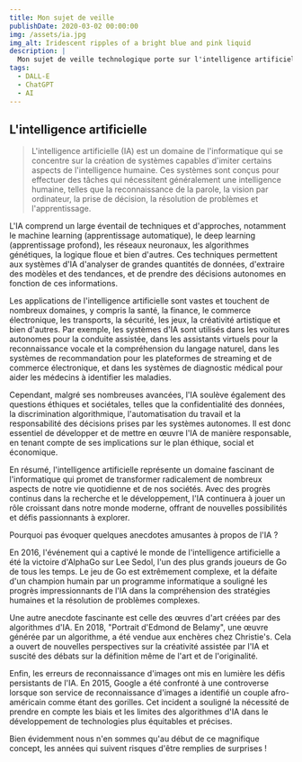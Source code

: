 ```yaml
---
title: Mon sujet de veille
publishDate: 2020-03-02 00:00:00
img: /assets/ia.jpg
img_alt: Iridescent ripples of a bright blue and pink liquid
description: |
  Mon sujet de veille technologique porte sur l'intelligence artificielle.
tags:
  - DALL-E
  - ChatGPT
  - AI
---
```


## L'intelligence artificielle 

> L'intelligence artificielle (IA) est un domaine de l'informatique qui se concentre sur la création de systèmes capables d'imiter certains aspects de l'intelligence humaine. Ces systèmes sont conçus pour effectuer des tâches qui nécessitent généralement une intelligence humaine, telles que la reconnaissance de la parole, la vision par ordinateur, la prise de décision, la résolution de problèmes et l'apprentissage.

L'IA comprend un large éventail de techniques et d'approches, notamment le machine learning (apprentissage automatique), le deep learning (apprentissage profond), les réseaux neuronaux, les algorithmes génétiques, la logique floue et bien d'autres. Ces techniques permettent aux systèmes d'IA d'analyser de grandes quantités de données, d'extraire des modèles et des tendances, et de prendre des décisions autonomes en fonction de ces informations.

Les applications de l'intelligence artificielle sont vastes et touchent de nombreux domaines, y compris la santé, la finance, le commerce électronique, les transports, la sécurité, les jeux, la créativité artistique et bien d'autres. Par exemple, les systèmes d'IA sont utilisés dans les voitures autonomes pour la conduite assistée, dans les assistants virtuels pour la reconnaissance vocale et la compréhension du langage naturel, dans les systèmes de recommandation pour les plateformes de streaming et de commerce électronique, et dans les systèmes de diagnostic médical pour aider les médecins à identifier les maladies.

Cependant, malgré ses nombreuses avancées, l'IA soulève également des questions éthiques et sociétales, telles que la confidentialité des données, la discrimination algorithmique, l'automatisation du travail et la responsabilité des décisions prises par les systèmes autonomes. Il est donc essentiel de développer et de mettre en œuvre l'IA de manière responsable, en tenant compte de ses implications sur le plan éthique, social et économique.

En résumé, l'intelligence artificielle représente un domaine fascinant de l'informatique qui promet de transformer radicalement de nombreux aspects de notre vie quotidienne et de nos sociétés. Avec des progrès continus dans la recherche et le développement, l'IA continuera à jouer un rôle croissant dans notre monde moderne, offrant de nouvelles possibilités et défis passionnants à explorer.

Pourquoi pas évoquer quelques anecdotes amusantes à propos de l'IA ?

En 2016, l'événement qui a captivé le monde de l'intelligence artificielle a été la victoire d'AlphaGo sur Lee Sedol, l'un des plus grands joueurs de Go de tous les temps. Le jeu de Go est extrêmement complexe, et la défaite d'un champion humain par un programme informatique a souligné les progrès impressionnants de l'IA dans la compréhension des stratégies humaines et la résolution de problèmes complexes.

Une autre anecdote fascinante est celle des œuvres d'art créées par des algorithmes d'IA. En 2018, "Portrait d'Edmond de Belamy", une œuvre générée par un algorithme, a été vendue aux enchères chez Christie's. Cela a ouvert de nouvelles perspectives sur la créativité assistée par l'IA et suscité des débats sur la définition même de l'art et de l'originalité.

Enfin, les erreurs de reconnaissance d'images ont mis en lumière les défis persistants de l'IA. En 2015, Google a été confronté à une controverse lorsque son service de reconnaissance d'images a identifié un couple afro-américain comme étant des gorilles. Cet incident a souligné la nécessité de prendre en compte les biais et les limites des algorithmes d'IA dans le développement de technologies plus équitables et précises.

Bien évidemment nous n'en sommes qu'au début de ce magnifique concept, les années qui suivent risques d'être remplies de surprises !
